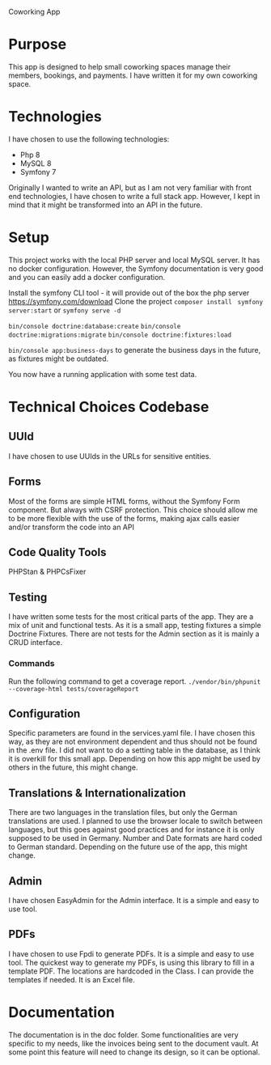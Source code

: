 Coworking App

# Purpose
This app is designed to help small coworking spaces manage their members, bookings, and payments.
I have written it for my own coworking space. 

# Technologies
I have chosen to use the following technologies:
- Php 8
- MySQL 8
- Symfony 7

Originally I wanted to write an API, but as I am not very familiar with front end technologies, I have chosen to write a full stack app.
However, I kept in mind that it might be transformed into an API in the future.

# Setup
This project works with the local PHP server and local MySQL server.
It has no docker configuration. However, the Symfony documentation is very good and you can easily add a docker configuration.

Install the symfony CLI tool - it will provide out of the box the php server
https://symfony.com/download
Clone the project
`composer install `
`symfony server:start` or `symfony serve -d`

`bin/console doctrine:database:create`
`bin/console doctrine:migrations:migrate`
`bin/console doctrine:fixtures:load`

`bin/console app:business-days`
to generate the business days in the future, as fixtures might be outdated. 

You now have a running application with some test data.

# Technical Choices Codebase
## UUId
I have chosen to use UUIds in the URLs for sensitive entities.

## Forms
Most of the forms are simple HTML forms, without the Symfony Form component. But always with CSRF protection. 
This choice should allow me to be more flexible with the use of the forms, making ajax calls easier and/or transform the code into an API

## Code Quality Tools
PHPStan & PHPCsFixer

## Testing
I have written some tests for the most critical parts of the app.
They are a mix of unit and functional tests.
As it is a small app, testing fixtures a simple Doctrine Fixtures. 
There are not tests for the Admin section as it is mainly a CRUD interface.

### Commands
Run the following command to get a coverage report.
`./vendor/bin/phpunit --coverage-html tests/coverageReport`

## Configuration 
Specific parameters are found in the services.yaml file.
I have chosen this way, as they are not environment dependent and thus should not be found in the .env file. 
I did not want to do a setting table in the database, as I think it is overkill for this small app.
Depending on how this app might be used by others in the future, this might change.

## Translations & Internationalization
There are two languages in the translation files, but only the German translations are used. I planned to use the browser 
locale to switch between languages, but this goes against good practices and for instance it is only supposed to be used in Germany. 
Number and Date formats are hard coded to German standard.
Depending on the future use of the app, this might change.

## Admin
I have chosen EasyAdmin for the Admin interface. It is a simple and easy to use tool.

## PDFs
I have chosen to use Fpdi to generate PDFs. It is a simple and easy to use tool.
The quickest way to generate my PDFs, is using this library to fill in a template PDF.
The locations are hardcoded in the Class. I can provide the templates if needed. It is an Excel file. 

# Documentation
The documentation is in the doc folder.
Some functionalities are very specific to my needs, like the invoices being sent to the document vault.
At some point this feature will need to change its design, so it can be optional. 